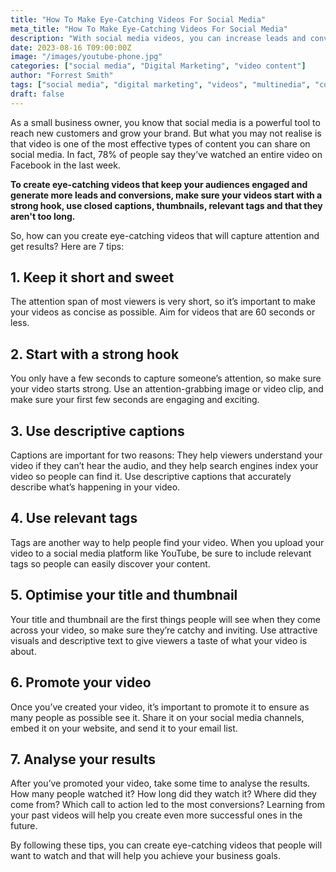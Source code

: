 ```yaml
---
title: "How To Make Eye-Catching Videos For Social Media"
meta_title: "How To Make Eye-Catching Videos For Social Media"
description: "With social media videos, you can increase leads and conversions, and effectively capture your target audience and drive engagement. Here are some ways to create engaging videos on social media."
date: 2023-08-16 T09:00:00Z
image: "/images/youtube-phone.jpg"
categories: ["social media", "Digital Marketing", "video content"]
author: "Forrest Smith"
tags: ["social media", "digital marketing", "videos", "multinedia", "conversions", "leads"]
draft: false
---
```


As a small business owner, you know that social media is a powerful tool to reach new customers and grow your brand. But what you may not realise is that video is one of the most effective types of content you can share on social media. In fact, 78% of people say they’ve watched an entire video on Facebook in the last week.

**To create eye-catching videos that keep your audiences engaged and generate more leads and conversions, make sure your videos start with a strong hook, use closed captions, thumbnails,  relevant tags and that they aren't too long.**

So, how can you create eye-catching videos that will capture attention and get results? Here are 7 tips:

## 1. Keep it short and sweet

The attention span of most viewers is very short, so it’s important to make your videos as concise as possible. Aim for videos that are 60 seconds or less.

## 2. Start with a strong hook

You only have a few seconds to capture someone’s attention, so make sure your video starts strong. Use an attention-grabbing image or video clip, and make sure your first few seconds are engaging and exciting.

## 3. Use descriptive captions

Captions are important for two reasons: They help viewers understand your video if they can’t hear the audio, and they help search engines index your video so people can find it. Use descriptive captions that accurately describe what’s happening in your video.

## 4. Use relevant tags

Tags are another way to help people find your video. When you upload your video to a social media platform like YouTube, be sure to include relevant tags so people can easily discover your content.

## 5. Optimise your title and thumbnail

Your title and thumbnail are the first things people will see when they come across your video, so make sure they’re catchy and inviting. Use attractive visuals and descriptive text to give viewers a taste of what your video is about.

## 6. Promote your video

Once you’ve created your video, it’s important to promote it to ensure as many people as possible see it. Share it on your social media channels, embed it on your website, and send it to your email list.

## 7. Analyse your results

After you’ve promoted your video, take some time to analyse the results. How many people watched it? How long did they watch it? Where did they come from? Which call to action led to the most conversions? Learning from your past videos will help you create even more successful ones in the future.

By following these tips, you can create eye-catching videos that people will want to watch and that will help you achieve your business goals.